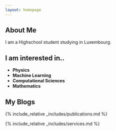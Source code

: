 ```yaml
---
layout: homepage
---
```


## About Me

I am a Highschool student studying in Luxembourg.

## I am interested in..

- **Physics**  
- **Machine Learning**
- **Computational Sciences** 
- **Mathematics**

## My Blogs



{% include_relative _includes/publications.md %}

{% include_relative _includes/services.md %}

